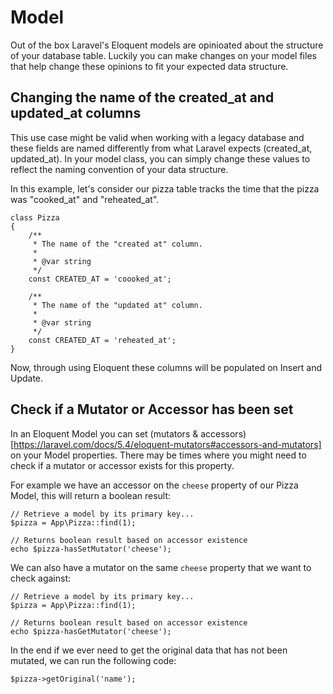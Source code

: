 # Model

Out of the box Laravel's Eloquent models are opinioated about the structure of your database table. Luckily you can make changes on your model files that help change these opinions to fit your expected data structure. 

## Changing the name of the created_at and updated_at columns

This use case might be valid when working with a legacy database and these fields are named differently from what Laravel expects (created_at, updated_at). In your model class, you can simply change these values to reflect the naming convention of your data structure. 

In this example, let's consider our pizza table tracks the time that the pizza was "cooked_at" and "reheated_at". 
```
class Pizza 
{
    /**
     * The name of the "created at" column.
     *
     * @var string
     */
    const CREATED_AT = 'coooked_at';
    
    /**
     * The name of the "updated at" column.
     *
     * @var string
     */
    const CREATED_AT = 'reheated_at';
}
```

Now, through using Eloquent these columns will be populated on Insert and Update. 

## Check if a Mutator or Accessor has been set

In an Eloquent Model you can set (mutators & accessors)[https://laravel.com/docs/5.4/eloquent-mutators#accessors-and-mutators] on your Model properties. There may be times where you might need to check if a mutator or accessor exists for this property. 

For example we have an accessor on the `cheese` property of our Pizza Model, this will return a boolean result:
```
// Retrieve a model by its primary key...
$pizza = App\Pizza::find(1);

// Returns boolean result based on accessor existence
echo $pizza-hasSetMutator('cheese'); 
```
We can also have a mutator on the same `cheese` property that we want to check against:

```
// Retrieve a model by its primary key...
$pizza = App\Pizza::find(1);

// Returns boolean result based on accessor existence
echo $pizza-hasGetMutator('cheese'); 
```

In the end if we ever need to get the original data that has not been mutated, we can run the following code: 
```
$pizza->getOriginal('name');
```
